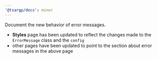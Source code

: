 ```yaml
---
'@tsargp/docs': minor
---
```


Document the new behavior of error messages.

- **Styles** page has been updated to reflect the changes made to the `ErrorMessage` class and the `config`
- other pages have been updated to point to the section about error messages in the above page
